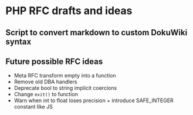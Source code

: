 # PHP RFC drafts and ideas

## Script to convert markdown to custom DokuWiki syntax

##  Future possible RFC ideas

 - Meta RFC transform empty into a function 
 - Remove old DBA handlers
 - Deprecate bool to string implicit coercions
 - Change `exit()` to function
 - Warn when int to float loses precision + introduce SAFE_INTEGER constant like JS
